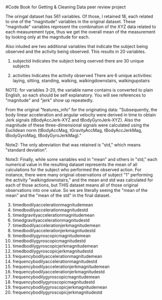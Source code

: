 #Code Book for Getting & Cleaning Data peer review project

The oringal dataset has 561 variables. Of those, I retained 18, each related to one of the "magnitude" variables in the original dataset. These "magnitude" variables represent the combination of the XYZ data related to each measurement type, thus we get the overall mean of the measurement by looking only at the magnitude for each. 

Also inluded are two additional variables that indicate the subject being observed and the activity being observed. This results in 20 variables.

1. subjectid
Indicates the subject being oserved
there are 30 unique subjects

2. activities
Indicates the activity observed
There are 6 unique activities: laying, sitting, standing, walking, walkingdownstairs, walkingupstairs

NOTE: for variables 3-20, the variable name contains is converted to plain English, so each should be self explanatory. You will see references to "magnitude" and "jerk" show up repeatedly. 

From the original "features_info" for the originating data: "Subsequently, the body linear acceleration and angular velocity were derived in time to obtain Jerk signals (tBodyAccJerk-XYZ and tBodyGyroJerk-XYZ). Also the magnitude of these three-dimensional signals were calculated using the Euclidean norm (tBodyAccMag, tGravityAccMag, tBodyAccJerkMag, tBodyGyroMag, tBodyGyroJerkMag)."
 
Note2: The only abreviation that was retained is "std," which means "standard deviation". 

Note3: Finally, while some variables end in "mean" and others in "std," each numerical value in the resulting dataset represents the mean of all calculations for the subject who performed the observed action. For instance, there were many original observations of subject "1" performing the activity "walkingdownstairs," and the mean and std was calculated for each of those actions, but THIS dataset means all of those original observations into one value. So we are literally seeing the "mean of the mean" and the "mean of the std" in the final dataset.

3. timedbodilyaccelerationmagnitudemean
4. timedbodilyaccelerationmagnitudestd
5. timedgravityaccelerationmagnitudemean
6. timedgravityaccelerationmagnitudestd
7. timedbodilyaccelerationjerkmagnitudemean
8. timedbodilyaccelerationjerkmagnitudestd
9. timedbodilygyroscopicmagnitudemean
10. timedbodilygyroscopicmagnitudestd
11. timedbodilygyroscopicjerkmagnitudemean
12. timedbodilygyroscopicjerkmagnitudestd
13. frequencybodilyaccelerationmagnitudemean
14. frequencybodilyaccelerationmagnitudestd
15. frequencybodilyaccelerationjerkmagnitudemean
16. frequencybodilyaccelerationjerkmagnitudestd
17. frequencybodilygyroscopicmagnitudemean
18. frequencybodilygyroscopicmagnitudestd
19. frequencybodilygyroscopicjerkmagnitudemean
20. frequencybodilygyroscopicjerkmagnitudestd
